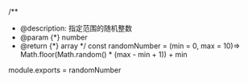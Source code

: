
/**
 * @description: 指定范围的随机整数
 * @param {*} number
 * @return {*} array
 */
 const randomNumber = (min = 0, max = 10)=> Math.floor(Math.random() * (max - min + 1)) + min


module.exports = randomNumber